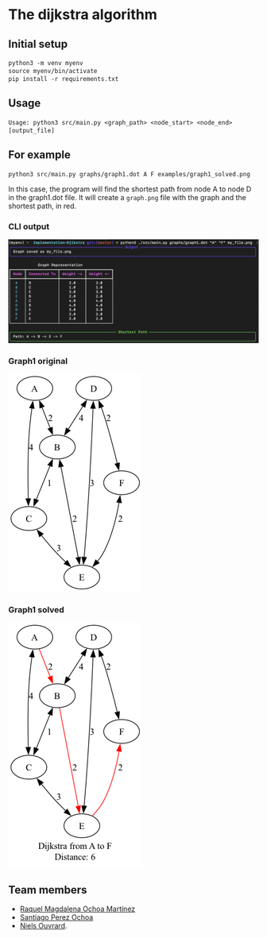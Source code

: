 # The dijkstra algorithm

## Initial setup

```shell
python3 -m venv myenv
source myenv/bin/activate
pip install -r requirements.txt
```

## Usage

```shell
Usage: python3 src/main.py <graph_path> <node_start> <node_end> [output_file]
```

## For example

```shell
python3 src/main.py graphs/graph1.dot A F examples/graph1_solved.png
```

In this case, the program will find the shortest path from node A to node D in the graph1.dot file.
It will create a `graph.png` file with the graph and the shortest path, in red.

### CLI output

![Screenshot_CLI.png.png](examples/Screenshot_CLI.png)

### Graph1 original

![graph1_original.png](examples/graph1_original.png)

### Graph1 solved

![graph1_solved.png](examples/graph1_solved.png)

## Team members

- [Raquel Magdalena Ochoa Martínez](https://github.com/raqueochoam)
- [Santiago Perez Ochoa](https://github.com/santi1025)
- [Niels Ouvrard](https://github.com/NielsOuvrard).
